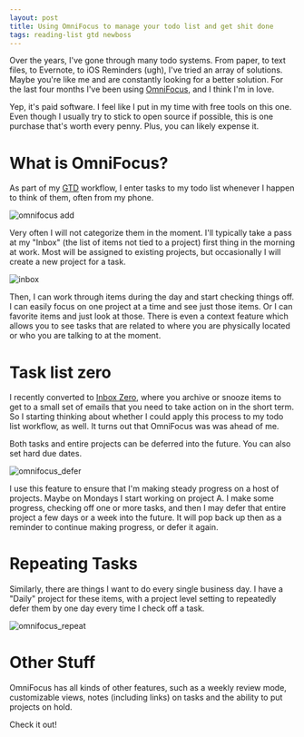 ```yaml
---
layout: post
title: Using OmniFocus to manage your todo list and get shit done
tags: reading-list gtd newboss
---
```


Over the years, I've gone through many todo systems. From paper, to text files, to Evernote, to iOS Reminders (ugh), I've tried an array of solutions. Maybe you're like me and are constantly looking for a better solution. For the last four months I've been using [OmniFocus](https://www.omnigroup.com/omnifocus), and I think I'm in love.

Yep, it's paid software. I feel like I put in my time with free tools on this one. Even though I usually try to stick to open source if possible, this is one purchase that's worth every penny. Plus, you can likely expense it.


# What is OmniFocus?

As part of my [GTD](http://gettingthingsdone.com/) workflow, I enter tasks to my todo list whenever I happen to think of them, often from my phone.

![omnifocus add](/blog/images/omnifocus_add.png)

Very often I will not categorize them in the moment. I'll typically take a pass at my "Inbox" (the list of items not tied to a project) first thing in the morning at work. Most will be assigned to existing projects, but occasionally I will create a new project for a task.

![inbox](/blog/images/omnifocus_inbox.png)

Then, I can work through items during the day and start checking things off. I can easily focus on one project at a time and see just those items. Or I can favorite items and just look at those. There is even a context feature which allows you to see tasks that are related to where you are physically located or who you are talking to at the moment.


# Task list zero

I recently converted to [Inbox Zero](http://whatis.techtarget.com/definition/inbox-zero), where you archive or snooze items to get to a small set of emails that you need to take action on in the short term. So I starting thinking about whether I could apply this process to my todo list workflow, as well. It turns out that OmniFocus was was ahead of me.

Both tasks and entire projects can be deferred into the future. You can also set hard due dates.

![omnifocus_defer](/blog/images/omnifocus_defer.png)

I use this feature to ensure that I'm making steady progress on a host of projects. Maybe on Mondays I start working on project A. I make some progress, checking off one or more tasks, and then I may defer that entire project a few days or a week into the future. It will pop back up then as a reminder to continue making progress, or defer it again.


# Repeating Tasks

Similarly, there are things I want to do every single business day. I have a "Daily" project for these items, with a project level setting to repeatedly defer them by one day every time I check off a task.

![omnifocus_repeat](/blog/images/omnifocus_repeat.png)


# Other Stuff

OmniFocus has all kinds of other features, such as a weekly review mode, customizable views, notes (including links) on tasks and the ability to put projects on hold.

Check it out!

